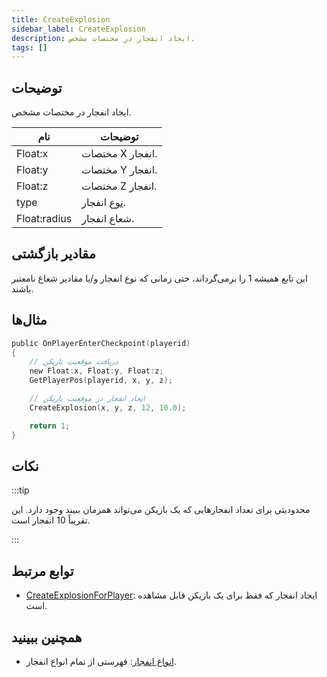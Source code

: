 ```yaml
---
title: CreateExplosion
sidebar_label: CreateExplosion
description: ایجاد انفجار در مختصات مشخص.
tags: []
---
```


## توضیحات

ایجاد انفجار در مختصات مشخص.

| نام          | توضیحات                                                       |
| ------------ | ------------------------------------------------------------ |
| Float:x      | مختصات X انفجار.                                             |
| Float:y      | مختصات Y انفجار.                                             |
| Float:z      | مختصات Z انفجار.                                             |
| type         | [نوع](../resources/explosionlist) انفجار.                     |
| Float:radius | شعاع انفجار.                                                 |

## مقادیر بازگشتی

این تابع همیشه 1 را برمی‌گرداند، حتی زمانی که نوع انفجار و/یا مقادیر شعاع نامعتبر باشند.

## مثال‌ها

```c
public OnPlayerEnterCheckpoint(playerid)
{
    // دریافت موقعیت بازیکن
    new Float:x, Float:y, Float:z;
    GetPlayerPos(playerid, x, y, z);

    // ایجاد انفجار در موقعیت بازیکن
    CreateExplosion(x, y, z, 12, 10.0);

    return 1;
}
```

## نکات

:::tip

محدودیتی برای تعداد انفجارهایی که یک بازیکن می‌تواند همزمان ببیند وجود دارد. این تقریباً 10 انفجار است.

:::

## توابع مرتبط

- [CreateExplosionForPlayer](CreateExplosionForPlayer): ایجاد انفجار که فقط برای یک بازیکن قابل مشاهده است.

## همچنین ببینید

- [انواع انفجار](../resources/explosionlist): فهرستی از تمام انواع انفجار.
